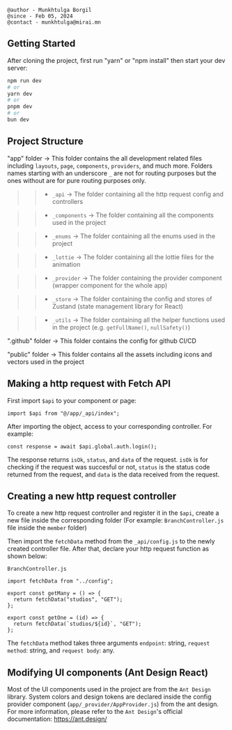 ```
@author - Munkhtulga Borgil
@since - Feb 05, 2024
@contact - munkhtulga@mirai.mn
```

## Getting Started

After cloning the project, first run "yarn" or "npm install" then start your dev server:

```bash
npm run dev
# or
yarn dev
# or
pnpm dev
# or
bun dev
```

## Project Structure

"app" folder -> This folder contains the all development related files including `layouts`, `page`, `components`, `providers`, and much more. Folders names starting with an underscore `_` are not for routing purposes but the ones without are for pure routing purposes only.

> > - `_api` -> The folder containing all the http request config and controllers

> > - `_components` -> The folder containing all the components used in the project

> > - `_enums` -> The folder containing all the enums used in the project

> > - `_lottie` -> The folder containing all the lottie files for the animation

> > - `_provider` -> The folder containing the provider component (wrapper component for the whole app)

> > - `_store` -> The folder containing the config and stores of Zustand (state management library for React)

> > - `_utils` -> The folder containing all the helper functions used in the project (e.g. `getFullName()`, `nullSafety()`)

".github" folder -> This folder contains the config for github CI/CD

"public" folder -> This folder contains all the assets including icons and vectors used in the project

## Making a http request with Fetch API

First import `$api` to your component or page:

```
import $api from "@/app/_api/index";
```

After importing the object, access to your corresponding controller. For example:

```
const response = await $api.global.auth.login();
```

The response returns `isOk`, `status`, and `data` of the request. `isOk` is for checking if the request was succesful or not, `status` is the status code returned from the request, and `data` is the data received from the request.

## Creating a new http request controller

To create a new http request controller and register it in the `$api`, create a new file inside the corresponding folder (For example: `BranchController.js` file inside the `member` folder)

Then import the `fetchData` method from the `_api/config.js` to the newly created controller file. After that, declare your http request function as shown below:

`BranchController.js`

```
import fetchData from "../config";

export const getMany = () => {
  return fetchData("studios", "GET");
};

export const getOne = (id) => {
  return fetchData(`studios/${id}`, "GET");
};
```

The `fetchData` method takes three arguments `endpoint`: string, `request method`: string, and `request body`: any.

## Modifying UI components (Ant Design React)

Most of the UI components used in the project are from the `Ant Design` library. System colors and design tokens are declared inside the config provider component (`app/_provider/AppProvider.js`) from the ant design. For more information, please refer to the `Ant Design`'s official documentation: https://ant.design/
